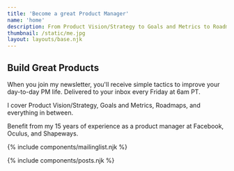 ```yaml
---
title: 'Become a great Product Manager'
name: 'home'
description: From Product Vision/Strategy to Goals and Metrics to Roadmaps and everything in between. Simple improvements you can make to improve your day-to-day PM life.
thumbnail: /static/me.jpg
layout: layouts/base.njk
---
```

## Build Great Products

When you join my newsletter, you'll receive simple tactics to improve your day-to-day PM life. Delivered to your inbox every Friday at 6am PT.

I cover Product Vision/Strategy, Goals and Metrics, Roadmaps, and everything in between.

Benefit from my 15 years of experience as a product manager at Facebook, Oculus, and Shapeways.

{% include components/mailinglist.njk %}

{% include components/posts.njk %}